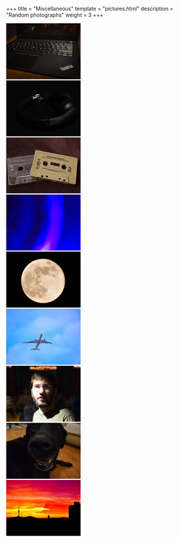 +++
title = "Miscellaneous"
template = "pictures.html"
description = "Random photographs"
weight = 3
+++

<div>
<a href="thinkpad.jpg"><img src="thumbnail/thumbnail-thinkpad.jpg"></a>
</div>

<div>
<a href="casio.jpg"><img src="thumbnail/thumbnail-casio.jpg"></a>
</div>

<div>
<a href="cassette.jpg"><img src="thumbnail/thumbnail-cassette.jpg"></a>
</div>

<div>
<a href="mineral.jpg"><img src="thumbnail/thumbnail-mineral.jpg"></a>
</div>

<div>
<a href="moon.jpg"><img src="thumbnail/thumbnail-moon.jpg"></a>
</div>

<div>
<a href="plane.jpg"><img src="thumbnail/thumbnail-plane.jpg"></a>
</div>

<div>
<a href="portrait.jpg"><img src="thumbnail/thumbnail-portrait.jpg"></a>
</div>

<div>
<a href="eyes.jpg"><img src="thumbnail/thumbnail-eyes.jpg"></a>
</div>

<div>
<a href="silhouette.jpg"><img src="thumbnail/thumbnail-silhouette.jpg"></a>
</div>

